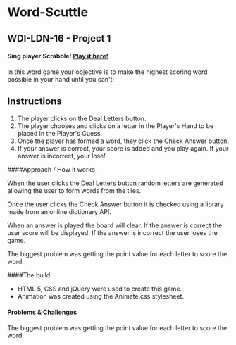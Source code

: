 # Word-Scuttle

## WDI-LDN-16 - Project 1

#### Sing player Scrabble! [Play it here!](https://wordscuttle.herokuapp.com/ "Here!")

In this word game your objective is to make the highest scoring word possible in your hand until you can't!


## Instructions

1.  The player clicks on the Deal Letters button.
2.  The player chooses and clicks on a letter in the Player's Hand to be placed in the Player's Guess.
3. Once the player has formed a word, they click the Check Answer button.
4. If your answer is correct, your score is added and you play again. If your answer is incorrect, your lose!  


####Approach / How it works

When the user clicks the Deal Letters button random letters are generated allowing the user to form words from the tiles. 

Once the user clicks the Check Answer button it is checked using a library made from an online dictionary API. 

When an answer is played the board will clear. If the answer is correct the user score will be displayed. If the answer is incorrect the user loses the game.

 The biggest problem was getting the point value for each letter to score the word.


####The build

* HTML 5, CSS and jQuery were used to create this game. 
* Animation was created using the Animate.css stylesheet.  

#### Problems & Challenges

The biggest problem was getting the point value for each letter to score the word.


